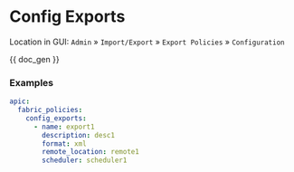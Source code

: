 # Config Exports

Location in GUI:
`Admin` » `Import/Export` » `Export Policies` » `Configuration`


{{ doc_gen }}

### Examples

```yaml
apic:
  fabric_policies:
    config_exports:
      - name: export1
        description: desc1
        format: xml
        remote_location: remote1
        scheduler: scheduler1
```
